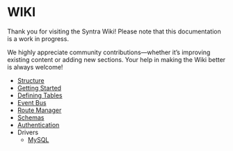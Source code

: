 # WIKI

Thank you for visiting the Syntra Wiki! Please note that this documentation is a work in progress.

We highly appreciate community contributions—whether it’s improving existing content or adding new sections. Your help in making the Wiki better is always welcome!

- [Structure](./00-structure.md)
- [Getting Started](./01-getting-started.md)
- [Defining Tables](./02-defining-tables.md)
- [Event Bus](./03-event-bus.md)
- [Route Manager](./04-route-manager.md)
- [Schemas](./05-schemas.md)
- [Authentication](./06-authentication.md)
- Drivers
  - [MySQL](./drivers/mysql.md)

